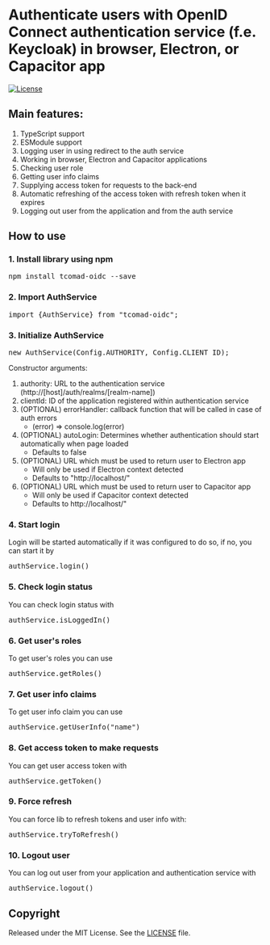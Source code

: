 # Authenticate users with OpenID Connect authentication service (f.e. Keycloak) in browser, Electron, or Capacitor app
[![License](https://img.shields.io/:license-MIT-green.svg)](https://github.com/Misha999777/tcomad-oidc/blob/master/LICENSE)

## Main features:
1. TypeScript support
2. ESModule support
3. Logging user in using redirect to the auth service
4. Working in browser, Electron and Capacitor applications
5. Checking user role
6. Getting user info claims
7. Supplying access token for requests to the back-end
8. Automatic refreshing of the access token with refresh token when it expires
9. Logging out user from the application and from the auth service

## How to use
### 1. Install library using npm

<pre>npm install tcomad-oidc --save</pre>

### 2. Import AuthService

<pre>import {AuthService} from "tcomad-oidc";</pre>

### 3. Initialize AuthService

<pre>new AuthService(Config.AUTHORITY, Config.CLIENT_ID);</pre>

Constructor arguments:
1. authority: URL to the authentication service (http://[host]/auth/realms/[realm-name])
2. clientId: ID of the application registered within authentication service
3. (OPTIONAL) errorHandler: callback function that will be called in case of auth errors
    * (error) => console.log(error)
4. (OPTIONAL) autoLogin: Determines whether authentication should start automatically when page loaded
   * Defaults to false
5. (OPTIONAL) URL which must be used to return user to Electron app
    * Will only be used if Electron context detected
    * Defaults to "http://localhost/"
6. (OPTIONAL) URL which must be used to return user to Capacitor app
    * Will only be used if Capacitor context detected
    * Defaults to http://localhost/"


### 4. Start login
Login will be started automatically if it was configured to do so, if no, you can start
it by
<pre>authService.login()</pre>

### 5. Check login status
You can check login status with
<pre>authService.isLoggedIn()</pre>

### 6. Get user's roles
To get user's roles you can use
<pre>authService.getRoles()</pre>

### 7. Get user info claims
To get user info claim you can use
<pre>authService.getUserInfo("name")</pre>

### 8. Get access token to make requests
You can get user access token with
<pre>authService.getToken()</pre>

### 9. Force refresh
You can force lib to refresh tokens and user info with:
<pre>authService.tryToRefresh()</pre>

### 10. Logout user
You can log out user from your application and authentication service with
<pre>authService.logout()</pre>

## Copyright

Released under the MIT License.
See the [LICENSE](https://github.com/Misha999777/tcomad-oidc/blob/master/LICENSE) file.
